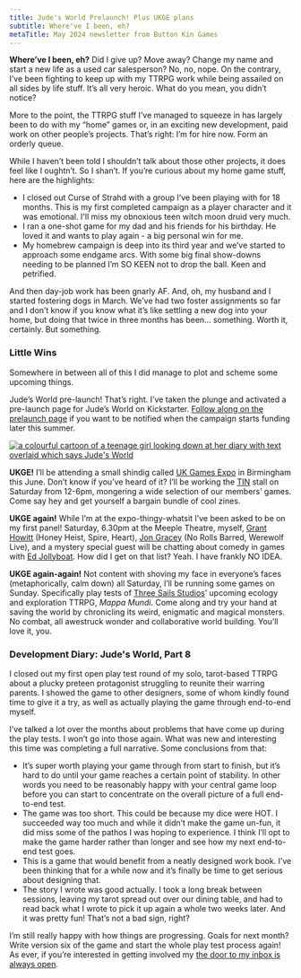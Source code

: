 ```yaml
---
title: Jude's World Prelaunch! Plus UKGE plans
subtitle: Where've I been, eh?
metaTitle: May 2024 newsletter from Button Kin Games
---
```


<p>
    <strong>Where’ve I been, eh?</strong> Did I give up? Move away? Change my name and start a new life as a used car salesperson? No, no, nope. On the contrary, I’ve been fighting to keep up with my TTRPG work while being assailed on all sides by life stuff. It’s all very heroic. What do you mean, you didn’t notice?
</p><p>
    More to the point, the TTRPG stuff I’ve managed to squeeze in has largely been to do with my “home” games or, in an exciting new development, paid work on other people’s projects. That’s right: I’m for hire now. Form an orderly queue.
</p><p>
    While I haven’t been told I shouldn’t talk about those other projects, it does feel like I oughtn’t. So I shan’t. If you’re curious about my home game stuff, here are the highlights:
</p>
<ul>
    <li>
        I closed out Curse of Strahd with a group I’ve been playing with for 18 months. This is my first completed campaign as a player character and it was emotional. I'll miss my obnoxious teen witch moon druid very much.
    </li><li>
        I ran a one-shot game for my dad and his friends for his birthday. He loved it and wants to play again - a big personal win for me.
    </li><li>
        My homebrew campaign is deep into its third year and we’ve started to approach some endgame arcs. With some big final show-downs needing to be planned I’m SO KEEN not to drop the ball. Keen and petrified.
    </li>
</ul>
<p>
    And then day-job work has been gnarly AF. And, oh, my husband and I started fostering dogs in March. We’ve had two foster assignments so far and I don’t know if you know what it’s like settling a new dog into your home, but doing that twice in three months has been… something. Worth it, certainly. But something.
</p>
<h3>Little Wins</h3>
<p>
    Somewhere in between all of this I did manage to plot and scheme some upcoming things.
</p><p>
    Jude’s World pre-launch! That’s right. I’ve taken the plunge and activated a pre-launch page for Jude’s World on Kickstarter. <a href="https://www.kickstarter.com/projects/buttonkin/judes-world" target="_blank">Follow along on the prelaunch page</a> if you want to be notified when the campaign starts funding later this summer.
</p>
<a href="https://www.kickstarter.com/projects/buttonkin/judes-world" target="_blank">
    <img src="/assets/images/newsletter/judes_world_ks.png" alt="a colourful cartoon of a teenage girl looking down at her diary with text overlaid which says Jude's World">
</a>
<p>
    <strong>UKGE!</strong> I’ll be attending a small shindig called <a href="https://www.ukgamesexpo.co.uk/" target="_blank">UK Games Expo</a> in Birmingham this June. Don’t know if you’ve heard of it? I’ll be working the <a href="https://www.patreon.com/UKTabletopIndustryNetwork544" target="_blank">TIN</a> stall on Saturday from 12-6pm, mongering a wide selection of our members’ games. Come say hey and get yourself a bargain bundle of cool zines.
</p><p>
    <strong>UKGE again!</strong> While I’m at the expo-thingy-whatsit I’ve been asked to be on my first panel! Saturday, 6.30pm at the Meeple Theatre, myself, <a href="https://rowanrookanddecard.com/" target="_blank">Grant Howitt</a> (Honey Heist, Spire, Heart), <a href="https://norollsbarred.com/" target="_blank">Jon Gracey</a> (No Rolls Barred, Werewolf Live), and a mystery special guest will be chatting about comedy in games with <a href="https://www.jollyboat.co.uk/" target="_blank">Ed Jollyboat</a>. How did I get on that list? Yeah. I have frankly NO IDEA.
</p><p>
    <strong>UKGE again-again!</strong> Not content with shoving my face in everyone’s faces (metaphorically, calm down) all Saturday, I’ll be running some games on Sunday. Specifically play tests of <a href="https://www.threesailsstudios.com/" target="_blank">Three Sails Studios</a>’ upcoming ecology and exploration TTRPG, <i>Mappa Mundi</i>. Come along and try your hand at saving the world by chronicling its weird, enigmatic and magical monsters. No combat, all awestruck wonder and collaborative world building. You’ll love it, you.
</p>
<h3>Development Diary: Jude's World, Part 8</h3>
<p>
    I closed out my first open play test round of my solo, tarot-based TTRPG about a plucky preteen protagonist struggling to reunite their warring parents. I showed the game to other designers, some of whom kindly found time to give it a try, as well as actually playing the game through end-to-end myself.
</p><p>
    I’ve talked a lot over the months about problems that have come up during the play tests. I won’t go into those again. What was new and interesting this time was completing a full narrative. Some conclusions from that:
</p>
<ul>
    <li>
        It’s super worth playing your game through from start to finish, but it’s hard to do until your game reaches a certain point of stability. In other words you need to be reasonably happy with your central game loop before you can start to concentrate on the overall picture of a full end-to-end test.
    </li><li>
        The game was too short. This could be because my dice were HOT. I succeeded way too much and while it didn’t make the game un-fun, it did miss some of the pathos I was hoping to experience. I think I’ll opt to make the game harder rather than longer and see how my next end-to-end test goes.
    </li><li>
        This is a game that would benefit from a neatly designed work book. I’ve been thinking that for a while now and it’s finally be time to get serious about designing that.
    </li><li>
        The story I wrote was good actually. I took a long break between sessions, leaving my tarot spread out over our dining table, and had to read back what I wrote to pick it up again a whole two weeks later. And it was pretty fun! That’s not a bad sign, right?
    </li>
</ul>
<p>
    I’m still really happy with how things are progressing. Goals for next month? Write version six of the game and start the whole play test process again! As ever, if you’re interested in getting involved my <a href="mailto:yvris@buttonkin.com">the door to my inbox is always open</a>.
</p>
